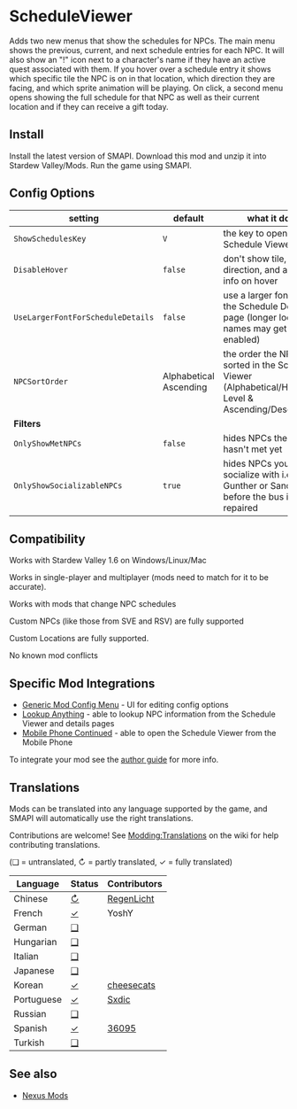 # ScheduleViewer

Adds two new menus that show the schedules for NPCs. The main menu shows the previous, current, and next schedule entries for each NPC. It will also show an "!" icon next to a character's name if they have an active quest associated with them. If you hover over a schedule entry it shows which specific tile the NPC is on in that location, which direction they are facing, and which sprite animation will be playing. On click, a second menu opens showing the full schedule for that NPC as well as their current location and if they can receive a gift today.

## Install

Install the latest version of SMAPI.
Download this mod and unzip it into Stardew Valley/Mods.
Run the game using SMAPI.

## Config Options

| setting                           | default                | what it does                                                                                           |
| --------------------------------- | ---------------------- | ------------------------------------------------------------------------------------------------------ |
| `ShowSchedulesKey`                | `V`                    | the key to open the Schedule Viewer                                                                    |
| `DisableHover`                    | `false`                | don't show tile, facing direction, and animation info on hover                                         |
| `UseLargerFontForScheduleDetails` | `false`                | use a larger font size on the Schedule Details page (longer location names may get cut off if enabled) |
| `NPCSortOrder`                    | Alphabetical Ascending | the order the NPCs are sorted in the Schedule Viewer (Alphabetical/Heart Level & Ascending/Descending) |
| **Filters**                       |
| `OnlyShowMetNPCs`                 | `false`                | hides NPCs the farmer hasn't met yet                                                                   |
| `OnlyShowSocializableNPCs`        | `true`                 | hides NPCs you can't socialize with i.e. Gunther or Sandy before the bus is repaired                   |

## Compatibility

Works with Stardew Valley 1.6 on Windows/Linux/Mac

Works in single-player and multiplayer (mods need to match for it to be accurate).

Works with mods that change NPC schedules

Custom NPCs (like those from SVE and RSV) are fully supported

Custom Locations are fully supported.

No known mod conflicts

## Specific Mod Integrations

- [Generic Mod Config Menu](https://www.nexusmods.com/stardewvalley/mods/5098) - UI for editing config options
- [Lookup Anything](https://www.nexusmods.com/stardewvalley/mods/541) - able to lookup NPC information from the Schedule Viewer and details pages
- [Mobile Phone Continued](https://www.nexusmods.com/stardewvalley/mods/21017) - able to open the Schedule Viewer from the Mobile Phone

To integrate your mod see the [author guide](author-guide.md) for more info.

## Translations

<!--

    This section is auto-generated using a script, there's no need to edit it manually.
    https://github.com/Pathoschild/StardewScripts/tree/main/create-translation-summary

-->

Mods can be translated into any language supported by the game, and SMAPI will automatically
use the right translations.

Contributions are welcome! See [Modding:Translations](https://stardewvalleywiki.com/Modding:Translations)
on the wiki for help contributing translations.

(❑ = untranslated, ↻ = partly translated, ✓ = fully translated)

| Language   | Status                           | Contributors                                            |
| ---------- | -------------------------------- | ------------------------------------------------------- |
| Chinese    | [↻](ScheduleViewer/i18n/zh.json) | [RegenLicht](https://www.nexusmods.com/users/102031818) |
| French     | [✓](ScheduleViewer/i18n/fr.json) | YoshY                                                   |
| German     | [❑](ScheduleViewer/i18n)         | &nbsp;                                                  |
| Hungarian  | [❑](ScheduleViewer/i18n)         | &nbsp;                                                  |
| Italian    | [❑](ScheduleViewer/i18n)         | &nbsp;                                                  |
| Japanese   | [❑](ScheduleViewer/i18n)         | &nbsp;                                                  |
| Korean     | [✓](ScheduleViewer/i18n/ko.json) | [cheesecats](https://www.nexusmods.com/users/88438538)  |
| Portuguese | [✓](ScheduleViewer/i18n/pt.json) | [Sxdic](https://www.nexusmods.com/users/34556965)       |
| Russian    | [❑](ScheduleViewer/i18n)         | &nbsp;                                                  |
| Spanish    | [✓](ScheduleViewer/i18n/es.json) | [36095](https://github.com/36095)                       |
| Turkish    | [❑](ScheduleViewer/i18n)         | &nbsp;                                                  |

## See also

- [Nexus Mods](https://www.nexusmods.com/stardewvalley/mods/19305)
